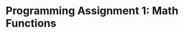
Programming Assignment 1: Math Functions
==========================================================================

